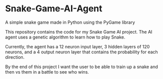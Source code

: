 # Snake-Game-AI-Agent
A simple snake game made in Python using the PyGame library

This repository contains the code for my Snake Game AI project. The AI agent uses a genetic algorithm to learn how to play Snake.

Currently, the agent has a 12 neuron input layer, 3 hidden layers of 120 neurons, and a 4 output neuron layer that contains the probability for each direction.

By the end of this project I want the user to be able to train up a snake and then vs them in a battle to see who wins.
